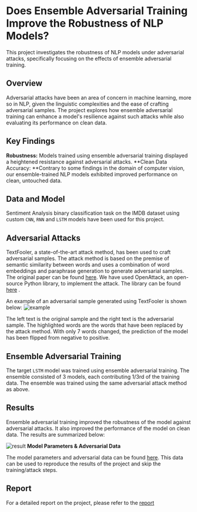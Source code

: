 # Does Ensemble Adversarial Training Improve the Robustness of NLP Models?

This project investigates the robustness of NLP models under adversarial attacks, specifically focusing on the effects of ensemble adversarial training.

## **Overview**

Adversarial attacks have been an area of concern in machine learning, more so in NLP, given the linguistic complexities and the ease of crafting adversarial samples. The project explores how ensemble adversarial training can enhance a model's resilience against such attacks while also evaluating its performance on clean data.

## **Key Findings**

**Robustness:** Models trained using ensemble adversarial training displayed a heightened resistance against adversarial attacks.
**Clean Data Accuracy: **Contrary to some findings in the domain of computer vision, our ensemble-trained NLP models exhibited improved performance on clean, untouched data.

## **Data and Model**

Sentiment Analysis binary classification task on the IMDB dataset using custom `CNN`, `RNN` and `LSTM` models have been used for this project.

## **Adversarial Attacks**

TextFooler, a state-of-the-art attack method, has been used to craft adversarial samples. The attack method is based on the premise of semantic similarity between words and uses a combination of word embeddings and paraphrase generation to generate adversarial samples. The original paper can be found [here](https://arxiv.org/pdf/1907.11932.pdf). We have used OpenAttack, an open-source Python library, to implement the attack. The library can be found [here](https://github.com/thunlp/OpenAttack/tree/master) .

An example of an adversarial sample generated using TextFooler is shown below:
![example](https://drive.switch.ch/index.php/s/R6169NAPqFugIdk/download)

The left text is the original sample and the right text is the adversarial sample. The highlighted words are the words that have been replaced by the attack method. With only 7 words changed, the prediction of the model has been flipped from negative to positive.

## **Ensemble Adversarial Training**

The target `LSTM` model was trained using ensemble adversarial training. The ensemble consisted of 3 models, each contributing 1/3rd of the training data. The ensemble was trained using the same adversarial attack method as above.

## **Results**

Ensemble adversarial training improved the robustness of the model against adversarial attacks. It also improved the performance of the model on clean data. The results are summarized below:

![result](https://drive.switch.ch/index.php/s/bz487G3QP3c1RTl/download)
**Model Parameters & Adversarial Data**

The model parameters and adversarial data can be found [here](https://drive.switch.ch/index.php/s/Zc0hXcbMeIBtahh). This data can be used to reproduce the results of the project and skip the training/attack steps.

## **Report**

For a detailed report on the project, please refer to the [report](https://drive.switch.ch/index.php/s/SzHFpdacTBKzpqd)
